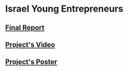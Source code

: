 # Israel Young Entrepreneurs

## [Final Report](https://github.com/afek590/Israel-Young-Entrepreneurs/blob/master/Documents/Project%20phases/Final%20Report.docx)

## [Project's Video](https://youtu.be/LXz3cB7HWFc)

## [Project's Poster]()
